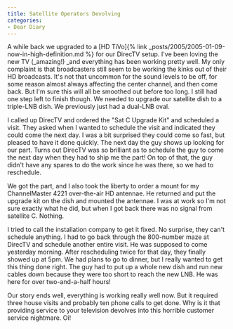 ```yaml
---
title: Satellite Operators Devolving
categories:
- Dear Diary
---
```


A while back we upgraded to a [HD TiVo]{% link _posts/2005/2005-01-09-now-in-high-definition.md %} for our DirecTV setup. I've been loving the new TV (_amazing!) _and everything has been working pretty well. My only complaint is that broadcasters still seem to be working the kinks out of their HD broadcasts. It's not that uncommon for the sound levels to be off, for some reason almost always affecting the center channel, and then come back. But I'm sure this will all be smoothed out before too long. I still had one step left to finish though. We needed to upgrade our satellite dish to a triple-LNB dish. We previously just had a dual-LNB oval.

I called up DirecTV and ordered the "Sat C Upgrade Kit" and scheduled a visit. They asked when I wanted to schedule the visit and indicated they could come the next day. I was a bit surprised they could come so fast, but pleased to have it done quickly. The next day the guy shows up looking for our part. Turns out DirecTV was so brilliant as to schedule the guy to come the next day when they had to ship me the part! On top of that, the guy didn't have any spares to do the work since he was there, so we had to reschedule.

We got the part, and I also took the liberty to order a mount for my ChannelMaster 4221 over-the-air HD antennae. He returned and put the upgrade kit on the dish and mounted the antennae. I was at work so I'm not sure exactly what he did, but when I got back there was no signal from satellite C. Nothing.

I tried to call the installation company to get it fixed. No surprise, they can't schedule anything. I had to go back through the 800-number maze at DirecTV and schedule another entire visit. He was supposed to come yesterday morning. After rescheduling twice for that day, they finally showed up at 5pm. We had plans to go to dinner, but I really wanted to get this thing done right. The guy had to put up a whole new dish and run new cables down because they were too short to reach the new LNB. He was here for over two-and-a-half hours!

Our story ends well, everything is working really well now. But it required three house visits and probably ten phone calls to get done. Why is it that providing service to your television devolves into this horrible customer service nightmare. Oi!
